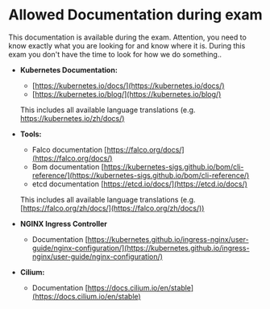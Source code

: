 # Allowed Documentation during exam

This documentation is available during the exam.
Attention, you need to know exactly what you are looking for and know where it is.
During this exam you don't have the time to look for how we do something..

- **Kubernetes Documentation:**
    - [https://kubernetes.io/docs/](https://kubernetes.io/docs/)
    - [https://kubernetes.io/blog/](https://kubernetes.io/blog/)
    
    This includes all available language translations (e.g. [https://kubernetes.io/zh/docs/)](https://kubernetes.io/zh/docs/home/)
    
- **Tools:**
    - Falco documentation [https://falco.org/docs/](https://falco.org/docs/)
    - Bom documentation  [https://kubernetes-sigs.github.io/bom/cli-reference/](https://kubernetes-sigs.github.io/bom/cli-reference/)
    - etcd documentation [https://etcd.io/docs/](https://etcd.io/docs/)
    
    This includes all available language translations (e.g. [https://falco.org/zh/docs/](https://falco.org/zh/docs/))
    
- **NGINX Ingress Controller**
    - Documentation  [https://kubernetes.github.io/ingress-nginx/user-guide/nginx-configuration/](https://kubernetes.github.io/ingress-nginx/user-guide/nginx-configuration/)
- **Cilium:**
    - Documentation  [https://docs.cilium.io/en/stable](https://docs.cilium.io/en/stable)